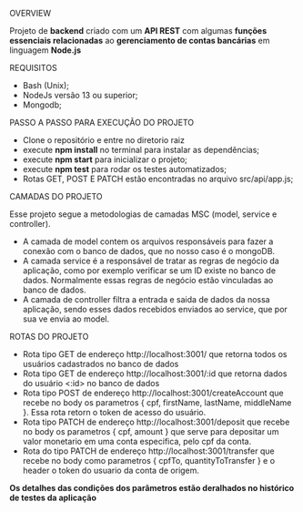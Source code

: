 OVERVIEW

Projeto de **backend** criado com um **API REST** com algumas **funções essenciais relacionadas** ao **gerenciamento de contas bancárias** em linguagem **Node.js**

REQUISITOS

- Bash (Unix);
- NodeJs versão 13 ou superior;
- Mongodb;

PASSO A PASSO PARA EXECUÇÃO DO PROJETO

- Clone o repositório e entre no diretorio raiz
- execute **npm install** no terminal para instalar as dependências;
- execute **npm start** para inicializar o projeto;
- execute **npm test** para rodar os testes automatizados;
- Rotas GET, POST E PATCH estão encontradas no arquivo src/api/app.js;

CAMADAS DO PROJETO

Esse projeto segue a metodologias de camadas MSC (model, service e controller).
   - A camada de model contem os arquivos responsáveis para fazer a conexão com o banco de dados, que no nosso caso é o mongoDB.
   - A camada service é a responsável de tratar as regras de negócio da aplicação, como por exemplo verificar se um ID existe no banco de dados. Normalmente essas regras de negócio estão vinculadas ao banco de dados.
   - A camada de controller filtra a entrada e saida de dados da nossa aplicação, sendo esses dados recebidos enviados ao service, que por sua ve envia ao model.

ROTAS DO PROJETO


- Rota tipo GET de endereço http://localhost:3001/ que retorna todos os usuários cadastrados no banco de dados
- Rota tipo GET de endereço http://localhost:3001/:id que retorna dados do usuário <:id> no banco de dados
- Rota tipo POST de endereço http://localhost:3001/createAccount que recebe no body os parametros { cpf, firstName, lastName, middleName }. Essa rota retorn o token de acesso do usuário.
- Rota tipo PATCH de endereço http://localhost:3001/deposit que recebe no body os parametros { cpf, amount } que serve para depositar um valor monetario em uma conta especifica, pelo cpf da conta.
- Rota do tipo PATCH de endereço http://localhost:3001/transfer que recebe no body como parametros { cpfTo, quantityToTransfer } e o header o token do usuario da conta de origem.

**Os detalhes das condições dos parâmetros estão deralhados no histórico de testes da aplicação**
    
